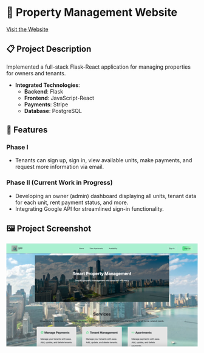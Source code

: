 # 🏢 Property Management Website

[Visit the Website](https://propertyy-managementt-website.onrender.com/)

## 📋 Project Description

Implemented a full-stack Flask-React application for managing properties for owners and tenants.

- **Integrated Technologies**: 
  - **Backend**: Flask
  - **Frontend**: JavaScript-React
  - **Payments**: Stripe
  - **Database**: PostgreSQL

## 🚀 Features

### Phase I
- Tenants can sign up, sign in, view available units, make payments, and request more information via email.

### Phase II (Current Work in Progress)
- Developing an owner (admin) dashboard displaying all units, tenant data for each unit, rent payment status, and more.
- Integrating Google API for streamlined sign-in functionality.

## 🖼️ Project Screenshot

![Project Screenshot](SPP_picture.png)

